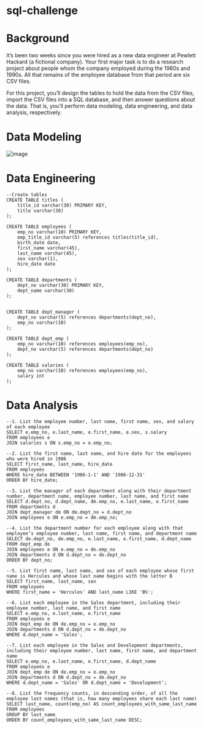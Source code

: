 # sql-challenge

# Background
It’s been two weeks since you were hired as a new data engineer at Pewlett Hackard (a fictional company). Your first major task is to do a research project about people whom the company employed during the 1980s and 1990s. All that remains of the employee database from that period are six CSV files.

For this project, you’ll design the tables to hold the data from the CSV files, import the CSV files into a SQL database, and then answer questions about the data. That is, you’ll perform data modeling, data engineering, and data analysis, respectively.

# Data Modeling
![image](https://user-images.githubusercontent.com/126130038/236363122-53527f46-73a5-4791-b7b3-203dd3ebc98e.png)


# Data Engineering
```
--Create tables
CREATE TABLE titles (
  	title_id varchar(30) PRIMARY KEY,
	title varchar(30)
);

CREATE TABLE employees (
	emp_no varchar(10) PRIMARY KEY,
	emp_title_id varchar(5) references titles(title_id),
	birth_date date,
	first_name varchar(45),
	last_name varchar(45),
	sex varchar(1),
	hire_date date
);

CREATE TABLE departments (
  	dept_no varchar(30) PRIMARY KEY,
	dept_name varchar(30)
);


CREATE TABLE dept_manager (
  	dept_no varchar(5) references departments(dept_no),
	emp_no varchar(10)
);

CREATE TABLE dept_emp (
	emp_no varchar(10) references employees(emp_no),
	dept_no varchar(5) references departments(dept_no)
);

CREATE TABLE salaries (
  	emp_no varchar(10) references employees(emp_no),
	salary int
);
```


# Data Analysis

```
--1. List the employee number, last name, first name, sex, and salary of each employee
SELECT e.emp_no, e.last_name, e.first_name, e.sex, s.salary
FROM employees e
JOIN salaries s ON s.emp_no = e.emp_no;

--2. List the first name, last name, and hire date for the employees who were hired in 1986
SELECT first_name, last_name, hire_date
FROM employees
WHERE hire_date BETWEEN '1986-1-1' AND '1986-12-31'
ORDER BY hire_date;

--3. List the manager of each department along with their department number, department name, employee number, last name, and first name
SELECT d.dept_no, d.dept_name, dm.emp_no, e.last_name, e.first_name
FROM departments d
JOIN dept_manager dm ON dm.dept_no = d.dept_no
JOIN employees e ON e.emp_no = dm.emp_no;

--4. List the department number for each employee along with that employee’s employee number, last name, first name, and department name
SELECT de.dept_no, de.emp_no, e.last_name, e.first_name, d.dept_name
FROM dept_emp de
JOIN employees e ON e.emp_no = de.emp_no
JOIN departments d ON d.dept_no = de.dept_no
ORDER BY dept_no;

--5. List first name, last name, and sex of each employee whose first name is Hercules and whose last name begins with the letter B
SELECT first_name, last_name, sex
FROM employees 
WHERE first_name = 'Hercules' AND last_name LIKE 'B%';

--6. List each employee in the Sales department, including their employee number, last name, and first name
SELECT e.emp_no, e.last_name, e.first_name
FROM employees e
JOIN dept_emp de ON de.emp_no = e.emp_no
JOIN departments d ON d.dept_no = de.dept_no
WHERE d.dept_name = 'Sales';

--7. List each employee in the Sales and Development departments, including their employee number, last name, first name, and department name
SELECT e.emp_no, e.last_name, e.first_name, d.dept_name
FROM employees e
JOIN dept_emp de ON de.emp_no = e.emp_no
JOIN departments d ON d.dept_no = de.dept_no
WHERE d.dept_name = 'Sales' OR d.dept_name = 'Development';

--8. List the frequency counts, in descending order, of all the employee last names (that is, how many employees share each last name)
SELECT last_name, count(emp_no) AS count_employees_with_same_last_name
FROM employees
GROUP BY last_name 
ORDER BY count_employees_with_same_last_name DESC;
```

